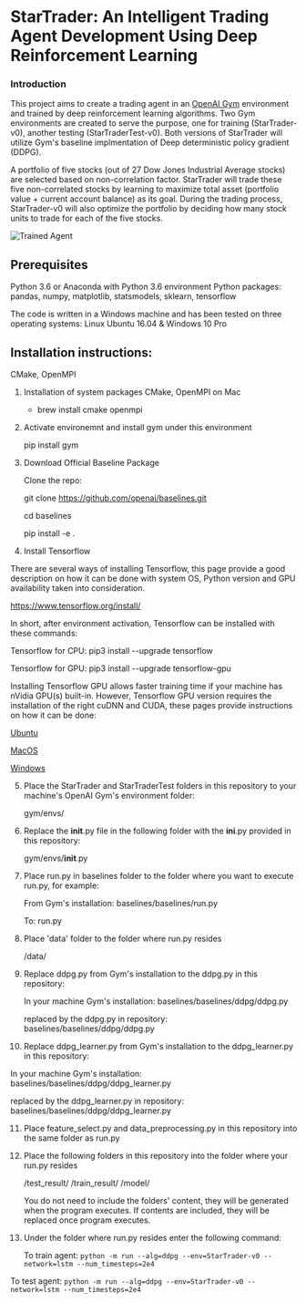 [//]: # (Image References)

[image1]: https://user-images.githubusercontent.com/10624937/42135623-e770e354-7d12-11e8-998d-29fc74429ca2.gif "Trained Agent"

# StarTrader: An Intelligent Trading Agent Development Using Deep Reinforcement Learning

### Introduction

This project aims to create a trading agent in an [OpenAI Gym](https://gym.openai.com/) environment and trained by deep reinforcement learning algorithms.
Two Gym environments are created to serve the purpose, one for training (StarTrader-v0), another testing
(StarTraderTest-v0). Both versions of StarTrader will utilize Gym's baseline implmentation of Deep deterministic policy gradient (DDPG). 

A portfolio of five stocks (out of 27 Dow Jones Industrial Average stocks) are selected based on non-correlation factor. StarTrader will trade these five non-correlated stocks by learning to maximize total asset (portfolio value + current account balance) as its goal. During the trading process, StarTrader-v0 will also optimize the portfolio by deciding how many stock units to trade for each of the five stocks.

![Trained Agent][image1]

## Prerequisites

Python 3.6 or Anaconda with Python 3.6 environment
Python packages: pandas, numpy, matplotlib, statsmodels, sklearn, tensorflow

The code is written in a Windows machine and has been tested on three operating systems: 
Linux Ubuntu 16.04 & Windows 10 Pro


## Installation instructions:

CMake, OpenMPI

1. Installation of system packages CMake, OpenMPI on Mac

	- brew install cmake openmpi

2. Activate environemnt and install gym under this environment

	pip install gym

3. Download Official Baseline Package

    Clone the repo:

    git clone https://github.com/openai/baselines.git
	
    cd baselines
	
	pip install -e .

4. Install Tensorflow

There are several ways of installing Tensorflow, this page provide a good description on how it can be done with system OS, Python version and GPU availability taken into consideration.

https://www.tensorflow.org/install/

In short, after environment activation, Tensorflow can be installed with these commands: 

Tensorflow for CPU:
pip3 install --upgrade tensorflow

Tensorflow for GPU: 
pip3 install --upgrade tensorflow-gpu

Installing Tensorflow GPU allows faster training time if your machine has nVidia GPU(s) built-in. 
However, Tensorflow GPU version requires the installation of the right cuDNN and CUDA, these pages provide instructions on how it can be done: 

[Ubuntu](https://www.tensorflow.org/install/install_linux)

[MacOS](https://www.tensorflow.org/install/install_mac (Tensorflow 1.2 no longer provides GPU support for MacOS) )

[Windows](https://www.tensorflow.org/install/install_windows)
	
5. Place the StarTrader and StarTraderTest folders in this repository to your machine's OpenAI Gym's environment folder: 

	gym/envs/
	
6. Replace the __init__.py file in the following folder with the __ini__.py provided in this repository: 

	gym/envs/__init__.py
  
7. Place run.py in baselines folder to the folder where you want to execute run.py, for example:

   From Gym's installation: 
   baselines/baselines/run.py
   
   To: 
   run.py
	
8. Place 'data' folder to the folder where run.py resides
  
   /data/
   
9. Replace ddpg.py from Gym's installation to the ddpg.py in this repository:

   In your machine Gym's installation: 
   baselines/baselines/ddpg/ddpg.py
   
   replaced by the ddpg.py in repository: 
   baselines/baselines/ddpg/ddpg.py

10. Replace ddpg_learner.py from Gym's installation to the ddpg_learner.py in this repository:

   In your machine Gym's installation: 
   baselines/baselines/ddpg/ddpg_learner.py
   
   replaced by the ddpg_learner.py in repository: 
   baselines/baselines/ddpg/ddpg_learner.py
   
11. Place feature_select.py and data_preprocessing.py in this repository into the same folder as run.py

12. Place the following folders in this repository into the folder where your run.py resides

    /test_result/
    /train_result/
    /model/
    
    You do not need to include the folders' content, they will be generated when the program executes. If contents are included, they will be replaced once program executes.

12. Under the folder where run.py resides enter the following command:

	To train agent:
  ```python -m run --alg=ddpg --env=StarTrader-v0 --network=lstm --num_timesteps=2e4```
  
  To test agent:
  ```python -m run --alg=ddpg --env=StarTrader-v0 --network=lstm --num_timesteps=2e4```
  

